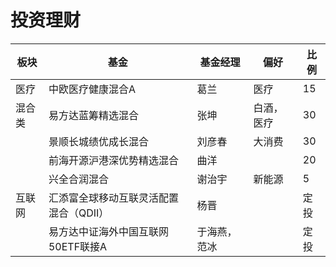 # 投资理财

| 板块   | 基金                                   | 基金经理     | 偏好       | 比例 |
| ------ | -------------------------------------- | ------------ | ---------- | ---- |
| 医疗   | 中欧医疗健康混合A                      | 葛兰         | 医疗       | 15   |
| 混合类 | 易方达蓝筹精选混合                     | 张坤         | 白酒，医疗 | 30   |
|        | 景顺长城绩优成长混合                   | 刘彦春       | 大消费     | 30   |
|        | 前海开源沪港深优势精选混合             | 曲洋         |            | 20   |
|        | 兴全合润混合                           | 谢治宇       | 新能源     | 5    |
| 互联网 | 汇添富全球移动互联灵活配置混合（QDII） | 杨晋         |            | 定投 |
|        | 易方达中证海外中国互联网50ETF联接A     | 于海燕，范冰 |            | 定投 |





